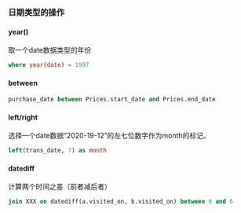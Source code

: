 ### 日期类型的操作

#### year()
取一个date数据类型的年份
```sql
where year(date) = 1997
```

#### between
```sql
purchase_date between Prices.start_date and Prices.end_date
```

#### left/right
选择一个date数据“2020-19-12”的左七位数字作为month的标记。
```sql
left(trans_date, 7) as month
```

#### datediff
计算两个时间之差（前者减后者）
```sql
join XXX on datediff(a.visited_on, b.visited_on) between 0 and 6
```
